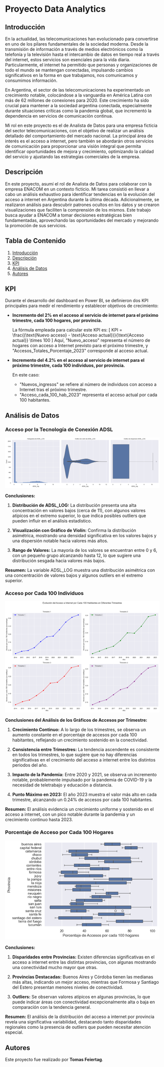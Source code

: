 # Proyecto Data Analytics

## Introducción

En la actualidad, las telecomunicaciones han evolucionado para convertirse en uno de los pilares fundamentales de la sociedad moderna. Desde la transmisión de información a través de medios electrónicos como la telefonía y la televisión hasta el intercambio de datos en tiempo real a través del internet, estos servicios son esenciales para la vida diaria. Particularmente, el internet ha permitido que personas y organizaciones de todo el mundo se mantengan conectadas, impulsando cambios significativos en la forma en que trabajamos, nos comunicamos y consumimos información.

En Argentina, el sector de las telecomunicaciones ha experimentado un crecimiento notable, colocándose a la vanguardia en América Latina con más de 62 millones de conexiones para 2020. Este crecimiento ha sido crucial para mantener a la sociedad argentina conectada, especialmente durante situaciones críticas como la pandemia global, que incrementó la dependencia en servicios de comunicación continua.

Mi rol en este proyecto es el de Analista de Datos para una empresa ficticia del sector telecomunicaciones, con el objetivo de realizar un análisis detallado del comportamiento del mercado nacional. La principal área de interés es el acceso a internet, pero también se abordarán otros servicios de comunicación para proporcionar una visión integral que permita identificar oportunidades de mejora y crecimiento, optimizando la calidad del servicio y ajustando las estrategias comerciales de la empresa.

## Descripción

En este proyecto, asumí el rol de Analista de Datos para colaborar con la empresa ENACOM en un contexto ficticio. Mi tarea consistió en llevar a cabo un análisis exhaustivo para identificar tendencias en la evolución del acceso a internet en Argentina durante la última década. Adicionalmente, se realizaron análisis para descubrir patrones ocultos en los datos y se crearon visualizaciones que faciliten la comprensión de los mismos. Este trabajo busca ayudar a ENACOM a tomar decisiones estratégicas bien fundamentadas, aprovechando las oportunidades del mercado y mejorando la promoción de sus servicios.

## Tabla de Contenido

1. [Introducción](#Introducción)
2. [Descripción](#Descripción)
3. [KPI](#KPI)
4. [Análisis de Datos](#Análisis-de-Datos)
5. [Autores](#Autores)

## KPI

Durante el desarrollo del dashboard en Power BI, se definieron dos KPI principales para medir el rendimiento y establecer objetivos de crecimiento:

- **Incremento del 2% en el acceso al servicio de internet para el próximo trimestre, cada 100 hogares, por provincia.**

  La fórmula empleada para calcular este KPI es:
  \[
  KPI = \frac{(\text{Nuevo acceso} - \text{Acceso actual})}{\text{Acceso actual}} \times 100
  \]
  Aquí, "Nuevo_acceso" representa el número de hogares con acceso a Internet previsto para el próximo trimestre, y "Accesos_Totales_Porcentaje_2023" corresponde al acceso actual.

- **Incremento del 4.2% en el acceso al servicio de internet para el próximo trimestre, cada 100 individuos, por provincia.**

  En este caso:
  - "Nuevos_ingresos" se refiere al número de individuos con acceso a Internet tras el próximo trimestre.
  - "Acceso_cada_100_hab_2023" representa el acceso actual por cada 100 habitantes.

## Análisis de Datos

### Acceso por la Tecnología de Conexión ADSL
![Acceso a la tecnología](Imagenes/Accesos_tecnologia.png)

**Conclusiones:**

1. **Distribución de ADSL_LOG:** 
   La distribución presenta una alta concentración en valores bajos (cerca de 11), con algunos valores atípicos en el extremo superior, lo que indica posibles outliers que pueden influir en el análisis estadístico.

2. **Visualización con Gráfico de Violín:** 
   Confirma la distribución asimétrica, mostrando una densidad significativa en los valores bajos y una dispersión notable hacia valores más altos.

3. **Rango de Valores:** 
   La mayoría de los valores se encuentran entre 0 y 6, con un pequeño grupo alcanzando hasta 12, lo que sugiere una distribución sesgada hacia valores más bajos.

**Resumen:** La variable ADSL_LOG muestra una distribución asimétrica con una concentración de valores bajos y algunos outliers en el extremo superior.

### Acceso por Cada 100 Individuos
![Accesos por cada 100 hogares](Imagenes/Evolucion_Acceso_cada_100_Habitantes.png)

**Conclusiones del Análisis de los Gráficos de Accesos por Trimestre:**

1. **Crecimiento Continuo:** 
   A lo largo de los trimestres, se observa un aumento constante en el porcentaje de accesos por cada 100 habitantes, reflejando un crecimiento sostenido en la conectividad.

2. **Consistencia entre Trimestres:** 
   La tendencia ascendente es consistente en todos los trimestres, lo que sugiere que no hay diferencias significativas en el crecimiento del acceso a internet entre los distintos periodos del año.

3. **Impacto de la Pandemia:** 
   Entre 2020 y 2021, se observa un incremento notable, probablemente impulsado por la pandemia de COVID-19 y la necesidad de teletrabajo y educación a distancia.

4. **Punto Máximo en 2023:** 
   El año 2023 muestra el valor más alto en cada trimestre, alcanzando un 0.24% de accesos por cada 100 habitantes.

**Resumen:** El análisis evidencia un crecimiento uniforme y sostenido en el acceso a internet, con un pico notable durante la pandemia y un crecimiento continuo hasta 2023.

### Porcentaje de Acceso por Cada 100 Hogares
![Boxplot](Imagenes/Porcen_Accesos_cda_100_hogares.png)

**Conclusiones:**

1. **Disparidades entre Provincias:** 
   Existen diferencias significativas en el acceso a internet entre las distintas provincias, con algunas mostrando una conectividad mucho mayor que otras.

2. **Provincias Destacadas:** 
   Buenos Aires y Córdoba tienen las medianas más altas, indicando un mejor acceso, mientras que Formosa y Santiago del Estero presentan menores niveles de conectividad.

3. **Outliers:** 
   Se observan valores atípicos en algunas provincias, lo que puede indicar áreas con conectividad excepcionalmente alta o baja en comparación con la tendencia general.

**Resumen:** El análisis de la distribución del acceso a internet por provincia revela una significativa variabilidad, destacando tanto disparidades regionales como la presencia de outliers que pueden necesitar atención especial.

## Autores

Este proyecto fue realizado por **Tomas Feiertag**.